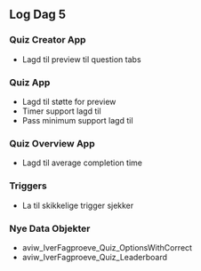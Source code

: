 ## Log Dag 5

### Quiz Creator App
  -  Lagd til preview til question tabs

### Quiz App
  -  Lagd til støtte for preview
  -  Timer support lagd til
  -  Pass minimum support lagd til
    
### Quiz Overview App
  -  Lagd til average completion time

### Triggers
  -  La til skikkelige trigger sjekker

### Nye Data Objekter
  -  aviw_IverFagproeve_Quiz_OptionsWithCorrect
  -  aviw_IverFagproeve_Quiz_Leaderboard

